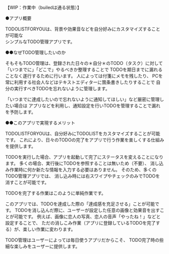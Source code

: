 【WIP：作業中（builedは通る状態）】

●アプリ概要

TODOLISTFORYOUは、背景や効果音などを自分好みにカスタマイズすることが可能な<br>
シンプルなTODO管理アプリです。

●●なぜTODO管理したいのか

そもそもTODO管理は、登録された日々の＊自分＊のTODO（タスク）に対して
「いつまでに」「どこで」やるべきか整理することで
TODOを期日までに漏れることなく遂行するために行います。
人によっては付箋にメモを残したり、
PCを常に利用する社会人などはテキストエディターに箇条書きしたりすることで
自分の実行すべきTODOを忘れないように管理します。

「いつまでに達成したいので忘れないように通知してほしい」など厳密に管理したい場合は
アプリなどを利用し、通知設定を行いTODOを管理することで漏れを予防します。

●●このアプリで実現するメリット

TODOLISTFORYOUは、自分好みにTODOLISTをカスタマイズすることが可能です。
これにより、日々のTODOの完了をアプリで行う作業を楽しくする仕組みを提供します。

TODOを実行した場合、アプリを起動して完了にステータスを変えることになります。
多くの場合、実行後にTODOを参照することは無いため（不要）、
消し込み作業時に何か新たな情報を入力する必要はありません。
そのため、多くのTODO管理アプリでは、
消し込み時には右スワイプやチェックのみでTODOを消すことが可能です。

TODOを完了する作業はこのように単純作業です。

このアプリでは、TODOを達成した際の「達成感を充足させる」ことが可能です。
TODOを消し込んだ際に、ユーザーが設定した任意の画像と効果音を出すことが可能です。
例えば、画像に恋人の写真、恋人の音声「やったね！」などと設定することで、
ただの消しこみ作業（アプリに登録しているTODOを完了する）が、楽しい作業に変わります。

TODO管理はユーザーによっては毎日使うアプリだからこそ、
TODO完了時の些細な楽しみをユーザーに提供します。
